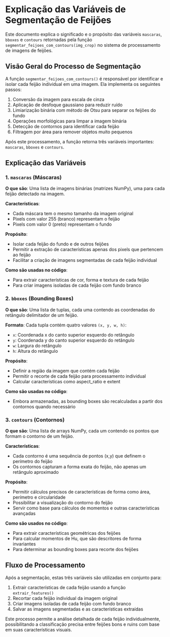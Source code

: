 # Explicação das Variáveis de Segmentação de Feijões

Este documento explica o significado e o propósito das variáveis `mascaras`, `bboxes` e `contours` retornadas pela função `segmentar_feijoes_com_contours(img_crop)` no sistema de processamento de imagens de feijões.

## Visão Geral do Processo de Segmentação

A função `segmentar_feijoes_com_contours()` é responsável por identificar e isolar cada feijão individual em uma imagem. Ela implementa os seguintes passos:

1. Conversão da imagem para escala de cinza
2. Aplicação de desfoque gaussiano para reduzir ruído
3. Limiarização binária com método de Otsu para separar os feijões do fundo
4. Operações morfológicas para limpar a imagem binária
5. Detecção de contornos para identificar cada feijão
6. Filtragem por área para remover objetos muito pequenos

Após este processamento, a função retorna três variáveis importantes: `mascaras`, `bboxes` e `contours`.

## Explicação das Variáveis

### 1. `mascaras` (Máscaras)

**O que são**: Uma lista de imagens binárias (matrizes NumPy), uma para cada feijão detectado na imagem.

**Características**:
- Cada máscara tem o mesmo tamanho da imagem original
- Pixels com valor 255 (branco) representam o feijão
- Pixels com valor 0 (preto) representam o fundo

**Propósito**:
- Isolar cada feijão do fundo e de outros feijões
- Permitir a extração de características apenas dos pixels que pertencem ao feijão
- Facilitar a criação de imagens segmentadas de cada feijão individual

**Como são usadas no código**:
- Para extrair características de cor, forma e textura de cada feijão
- Para criar imagens isoladas de cada feijão com fundo branco

### 2. `bboxes` (Bounding Boxes)

**O que são**: Uma lista de tuplas, cada uma contendo as coordenadas do retângulo delimitador de um feijão.

**Formato**: Cada tupla contém quatro valores `(x, y, w, h)`:
- `x`: Coordenada x do canto superior esquerdo do retângulo
- `y`: Coordenada y do canto superior esquerdo do retângulo
- `w`: Largura do retângulo
- `h`: Altura do retângulo

**Propósito**:
- Definir a região da imagem que contém cada feijão
- Permitir o recorte de cada feijão para processamento individual
- Calcular características como aspect_ratio e extent

**Como são usadas no código**:
- Embora armazenadas, as bounding boxes são recalculadas a partir dos contornos quando necessário

### 3. `contours` (Contornos)

**O que são**: Uma lista de arrays NumPy, cada um contendo os pontos que formam o contorno de um feijão.

**Características**:
- Cada contorno é uma sequência de pontos (x,y) que definem o perímetro do feijão
- Os contornos capturam a forma exata do feijão, não apenas um retângulo aproximado

**Propósito**:
- Permitir cálculos precisos de características de forma como área, perímetro e circularidade
- Possibilitar a visualização do contorno do feijão
- Servir como base para cálculos de momentos e outras características avançadas

**Como são usados no código**:
- Para extrair características geométricas dos feijões
- Para calcular momentos de Hu, que são descritores de forma invariantes
- Para determinar as bounding boxes para recorte dos feijões

## Fluxo de Processamento

Após a segmentação, estas três variáveis são utilizadas em conjunto para:

1. Extrair características de cada feijão usando a função `extrair_features()`
2. Recortar cada feijão individual da imagem original
3. Criar imagens isoladas de cada feijão com fundo branco
4. Salvar as imagens segmentadas e as características extraídas

Este processo permite a análise detalhada de cada feijão individualmente, possibilitando a classificação precisa entre feijões bons e ruins com base em suas características visuais.